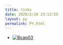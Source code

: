 ```yaml
---
title: links
date: 2020/2/28 23:13:55
layout: py
permalink: PY.html
---
```

- [![Bcap03](https://cdn.jsdelivr.net/gh/Bcap03/Bcap03.github.io@info/logo.jpg)](https://bcap03.top/ "Bcap03")
